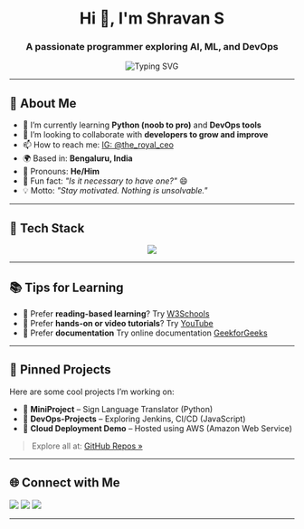 <h1 align="center">Hi 👋, I'm Shravan S</h1>
<h3 align="center">A passionate programmer exploring AI, ML, and DevOps</h3>

<p align="center">
  <img src="https://readme-typing-svg.demolab.com?font=Fira+Code&weight=500&size=22&pause=1000&center=true&vCenter=true&width=435&lines=Passionate+about+AI+%26+Cloud;DevOps+Enthusiast;Lifelong+learner+%26+problem+solver" alt="Typing SVG" />
</p>

---

## 🚀 About Me

- 🔭 I’m currently learning **Python (noob to pro)** and **DevOps tools**
- 👯 I’m looking to collaborate with **developers to grow and improve**
- 📫 How to reach me: [IG: @the_royal_ceo](https://instagram.com/the_royal_ceo)
- 🌍 Based in: **Bengaluru, India**
- 💬 Pronouns: **He/Him**
- 🧠 Fun fact: *"Is it necessary to have one?"* 😄
- 💡 Motto: *"Stay motivated. Nothing is unsolvable."*

---

## 🧰 Tech Stack

<p align="center">
  <img src="https://skillicons.dev/icons?i=python,postgres,git,github,gitlab,docker,linux,jenkins,kubernetes,aws,azure,go" />
</p>

---

## 📚 Tips for Learning

- 📘 Prefer **reading-based learning**? Try [W3Schools](https://www.w3schools.com)
- 🎥 Prefer **hands-on or video tutorials**? Try [YouTube](https://youtube.com)
- 📄 Prefer **documentation** Try online documentation [GeekforGeeks](https://www.geeksforgeeks.org/)

---

## 📌 Pinned Projects

Here are some cool projects I’m working on:

- 🔹 **MiniProject** – Sign Language Translator (Python)
- 🔹 **DevOps-Projects** – Exploring Jenkins, CI/CD (JavaScript)
- 🔹 **Cloud Deployment Demo** – Hosted using AWS (Amazon Web Service)

> Explore all at: [GitHub Repos »](https://github.com/TeamWork28?tab=repositories)

---

## 🌐 Connect with Me

<p align="left">
  <a href="mailto:shravansen.sk@gmail.com"><img src="https://img.shields.io/badge/Email-shravansen.sk@gmail.com-blue?style=flat&logo=gmail"></a>
  <a href="https://www.linkedin.com/in/shravans2003/"><img src="https://img.shields.io/badge/LinkedIn-Shravan-blue?style=flat&logo=linkedin"></a>
  <a href="https://twitter.com/shravanrockz70"><img src="https://img.shields.io/badge/Twitter-@shravanrockz70-blue?style=flat&logo=twitter"></a>
</p>

---

<!-- You can add GitHub Stats or Top Languages below -->
